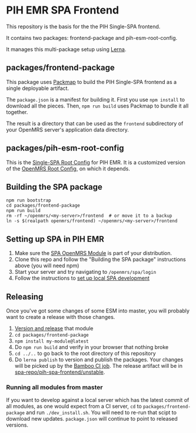 # PIH EMR SPA Frontend

This repository is the basis for the the PIH Single-SPA frontend.

It contains two packages: frontend-package and pih-esm-root-config.

It manages this multi-package setup using [Lerna](https://github.com/lerna/lerna/blob/master/README.md).

## packages/frontend-package

This package uses [Packmap](https://github.com/openmrs/packmap)
to build the PIH Single-SPA frontend as a single deployable artifact.

The `package.json` is a manifest for building it. First you use `npm install`
to download all the pieces. Then, `npm run build` uses
Packmap to bundle it all together.

The result is a directory that can be used as the `frontend` subdirectory
of your OpenMRS server's application data directory.

## packages/pih-esm-root-config

This is the [Single-SPA Root Config](https://single-spa.js.org/docs/configuration/)
for PIH EMR. It is a customized version of the
[OpenMRS Root Config](https://wiki.openmrs.org/display/projects/openmrs-esm-root-config),
on which it depends.

## Building the SPA package

```
npm run bootstrap
cd packages/frontend-package
npm run build
rm -rf ~/openmrs/<my-server>/frontend  # or move it to a backup
ln -s $(realpath openmrs/frontend) ~/openmrs/<my-server>/frontend
```

## Setting up SPA in PIH EMR

1. Make sure the [SPA OpenMRS Module](https://github.com/openmrs/openmrs-module-spa/)
   is part of your distribution.
1. Clone this repo and follow the "Building the SPA package" instructions above (you will need npm)
1. Start your server and try navigating to `/openmrs/spa/login`
1. Follow the instructions to [set up local SPA development](https://wiki.openmrs.org/display/projects/Setup+local+development+environment+for+OpenMRS+SPA)

## Releasing

Once you've got some changes of some ESM into master, you will probably want to
create a release with those changes.

1. [Version and release](https://wiki.openmrs.org/display/projects/Versioning+and+Publishing+Packages) that module
1. `cd packages/frontend-package`
1. `npm install my-module@latest`
1. Do `npm run build` and verify in your browser that nothing broke
1. `cd ../..` to go back to the root directory of this repository
1. Do `lerna publish` to version and publish the packages.
   Your changes will be picked up by the
   [Bamboo CI job](https://bamboo.pih-emr.org/browse/MFE-MFE-17).
   The release artifact will be in
   [spa-repo/pih-spa-frontend/unstable](http://bamboo.pih-emr.org/spa-repo/pih-spa-frontend/unstable/).

### Running all modules from master

If you want to develop against a local server which has the latest commit of all
modules, as one would expect from a CI server, `cd` to `packages/frontend-package`
and run `./dev_install.sh`. You will
need to re-run that scipt to download new updates. `package.json` will continue
to point to released versions.
